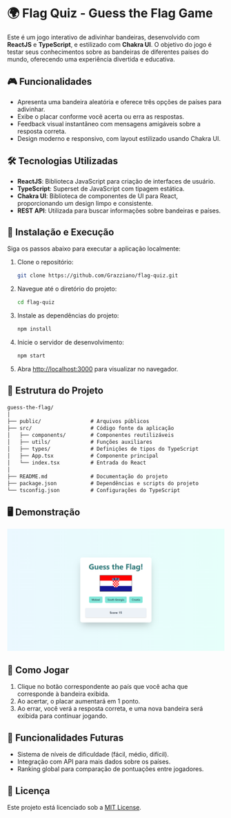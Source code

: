 # 🌍 Flag Quiz - Guess the Flag Game

Este é um jogo interativo de adivinhar bandeiras, desenvolvido com **ReactJS** e **TypeScript**, e estilizado com **Chakra UI**. O objetivo do jogo é testar seus conhecimentos sobre as bandeiras de diferentes países do mundo, oferecendo uma experiência divertida e educativa.

## 🎮 Funcionalidades

- Apresenta uma bandeira aleatória e oferece três opções de países para adivinhar.
- Exibe o placar conforme você acerta ou erra as respostas.
- Feedback visual instantâneo com mensagens amigáveis sobre a resposta correta.
- Design moderno e responsivo, com layout estilizado usando Chakra UI.

## 🛠️ Tecnologias Utilizadas

- **ReactJS**: Biblioteca JavaScript para criação de interfaces de usuário.
- **TypeScript**: Superset de JavaScript com tipagem estática.
- **Chakra UI**: Biblioteca de componentes de UI para React, proporcionando um design limpo e consistente.
- **REST API**: Utilizada para buscar informações sobre bandeiras e países.
  
## 🚀 Instalação e Execução

Siga os passos abaixo para executar a aplicação localmente:

1. Clone o repositório:
   ```bash
   git clone https://github.com/Grazziano/flag-quiz.git
   ```

2. Navegue até o diretório do projeto:
   ```bash
   cd flag-quiz
   ```

3. Instale as dependências do projeto:
   ```bash
   npm install
   ```

4. Inicie o servidor de desenvolvimento:
   ```bash
   npm start
   ```

5. Abra [http://localhost:3000](http://localhost:3000) para visualizar no navegador.

## 📂 Estrutura do Projeto

```
guess-the-flag/
│
├── public/                # Arquivos públicos
├── src/                   # Código fonte da aplicação
│   ├── components/        # Componentes reutilizáveis
│   ├── utils/             # Funções auxiliares
│   ├── types/             # Definições de tipos do TypeScript
│   ├── App.tsx            # Componente principal
│   └── index.tsx          # Entrada do React
│
├── README.md              # Documentação do projeto
├── package.json           # Dependências e scripts do projeto
└── tsconfig.json          # Configurações do TypeScript
```

## 🖥️ Demonstração

![guess-the-flag](./public/images/app.png)

## 🤔 Como Jogar

1. Clique no botão correspondente ao país que você acha que corresponde à bandeira exibida.
2. Ao acertar, o placar aumentará em 1 ponto.
3. Ao errar, você verá a resposta correta, e uma nova bandeira será exibida para continuar jogando.

## 🌟 Funcionalidades Futuras

- Sistema de níveis de dificuldade (fácil, médio, difícil).
- Integração com API para mais dados sobre os países.
- Ranking global para comparação de pontuações entre jogadores.

## 📝 Licença

Este projeto está licenciado sob a [MIT License](LICENSE).
